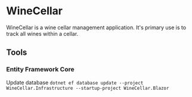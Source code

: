 # WineCellar
WineCellar is a wine cellar management application. It's primary use is to track all wines within a cellar.

## Tools
### Entity Framework Core
Update database
`dotnet ef database update --project WineCellar.Infrastructure --startup-project WineCellar.Blazor`
